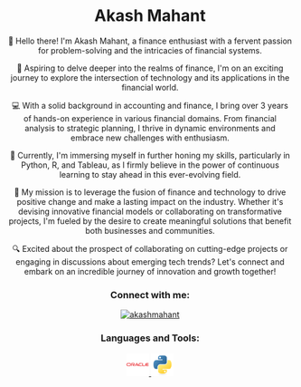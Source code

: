 <!DOCTYPE html>
<html lang="en">
<head>
<meta charset="UTF-8">
<meta name="viewport" content="width=device-width, initial-scale=1.0">
</head>
<body>

<h1 align="center">Akash Mahant</h1>

<p align="center">👋 Hello there! I'm Akash Mahant, a finance enthusiast with a fervent passion for problem-solving and the intricacies of financial systems.</p>

<p align="center">🚀 Aspiring to delve deeper into the realms of finance, I'm on an exciting journey to explore the intersection of technology and its applications in the financial world.</p>

<p align="center">💻 With a solid background in accounting and finance, I bring over 3 years of hands-on experience in various financial domains. From financial analysis to strategic planning, I thrive in dynamic environments and embrace new challenges with enthusiasm.</p>

<p align="center">🌱 Currently, I'm immersing myself in further honing my skills, particularly in Python, R, and Tableau, as I firmly believe in the power of continuous learning to stay ahead in this ever-evolving field.</p>

<p align="center">🎯 My mission is to leverage the fusion of finance and technology to drive positive change and make a lasting impact on the industry. Whether it's devising innovative financial models or collaborating on transformative projects, I'm fueled by the desire to create meaningful solutions that benefit both businesses and communities.</p>

<p align="center">🔍 Excited about the prospect of collaborating on cutting-edge projects or engaging in discussions about emerging tech trends? Let's connect and embark on an incredible journey of innovation and growth together!</p>

<h3 align="center">Connect with me:</h3>
<p align="center">
<a href="https://linkedin.com/in/akashmahant" target="_blank"><img src="https://raw.githubusercontent.com/rahuldkjain/github-profile-readme-generator/master/src/images/icons/Social/linked-in-alt.svg" alt="akashmahant" height="30" width="40" /></a>
</p>

<h3 align="center">Languages and Tools:</h3>
<p align="center"> 
<a href="https://www.oracle.com/" target="_blank" rel="noreferrer"> 
<img src="https://raw.githubusercontent.com/devicons/devicon/master/icons/oracle/oracle-original.svg" alt="oracle" width="40" height="40"/> 
</a> 
<a href="https://www.python.org" target="_blank" rel="noreferrer"> 
<img src="https://raw.githubusercontent.com/devicons/devicon/master/icons/python/python-original.svg" alt="python" width="40" height="40"/> 
</a> 
</p>

</body>
</html>

